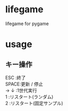 # lifegame
lifegame for pygame

# usage
## キー操作
ESC  :終了  
SPACE:更新 / 停止  
→ ↓  :1世代実行  
1    :リスタート(ランダム)  
2    :リスタート(固定サンプル)  
